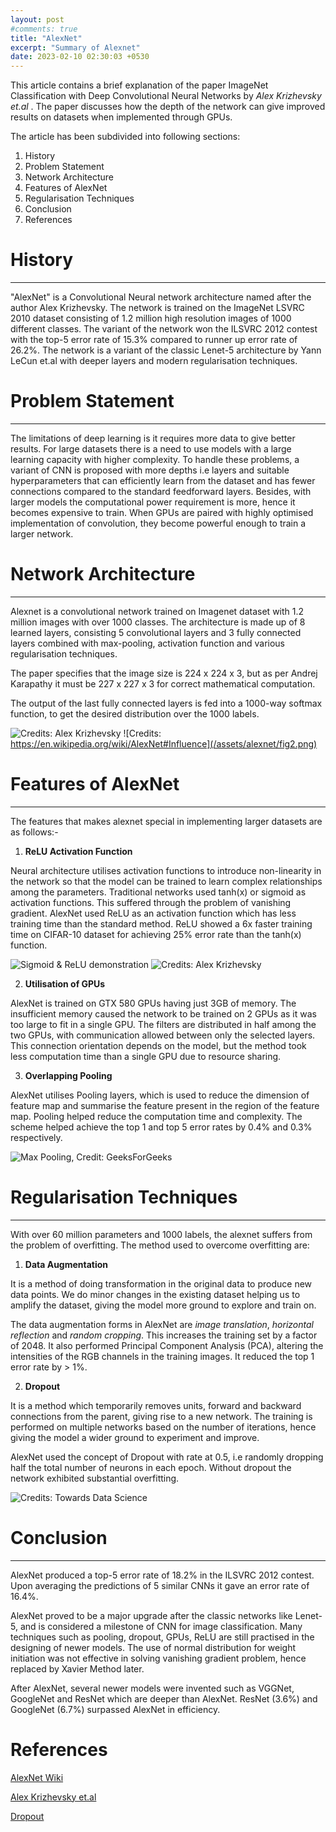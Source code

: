 ```yaml
---
layout: post
#comments: true
title: "AlexNet"
excerpt: "Summary of Alexnet"
date: 2023-02-10 02:30:03 +0530
---
```

This article contains a brief explanation of the paper ImageNet Classification with Deep Convolutional Neural Networks by *Alex Krizhevsky et.al* . The paper discusses how the depth of the network can give improved results on datasets when implemented through GPUs.

The article has been subdivided into following sections:

1. History
2. Problem Statement
3. Network Architecture
4. Features of AlexNet
5. Regularisation Techniques
6. Conclusion
7. References

# History
----

"AlexNet" is a Convolutional Neural network architecture named after the author Alex Krizhevsky. The network is trained on the ImageNet LSVRC 2010 dataset consisting of 1.2 million high resolution images of 1000 different classes. The variant of the network won the ILSVRC 2012 contest with the top-5 error rate of 15.3% compared to runner up error rate of 26.2%. The network is a variant of the classic Lenet-5 architecture by Yann LeCun et.al with deeper layers and modern regularisation techniques.

# Problem Statement
-----

The limitations of deep learning is it requires more data to give better results. For large datasets there is a need to use models with a large learning capacity with higher complexity. To handle these problems, a variant of CNN is proposed with more depths i.e layers and suitable hyperparameters that can efficiently learn from the dataset and has fewer connections compared to the standard feedforward layers. Besides, with larger models the computational power requirement is more, hence it becomes expensive to train. When GPUs are paired with highly optimised implementation of convolution, they become powerful enough to train a larger network.

# Network Architecture 
------

Alexnet is a convolutional network trained on Imagenet dataset with 1.2 million images with over 1000 classes. The architecture is made up of 8 learned layers, consisting 5 convolutional layers and 3 fully connected layers combined with max-pooling, activation function and various regularisation techniques.

The paper specifies that the image size is 224 x 224 x 3, but as per Andrej Karapathy it must be 227 x 227 x 3 for correct mathematical computation. 

The output of the last fully connected layers is fed into a 1000-way softmax function, to get the desired distribution over the 1000 labels.

![Credits: Alex Krizhevsky](/assets/alexnet/fig1.png)
![Credits: https://en.wikipedia.org/wiki/AlexNet#Influence](/assets/alexnet/fig2.png)

# Features of AlexNet
-------

The features that makes alexnet special in implementing larger datasets are as follows:-

1. **ReLU Activation Function**

Neural architecture utilises activation functions to introduce non-linearity in the network so that the model can be trained to learn complex relationships among the parameters. Traditional networks used tanh(x) or sigmoid as activation functions. This suffered through the problem of vanishing gradient. AlexNet used ReLU as an activation function which has less training time than the standard method. ReLU showed a 6x faster training time on CIFAR-10 dataset for achieving 25% error rate than the tanh(x) function.

![Sigmoid & ReLU demonstration](/assets/alexnet/fig3.png)
![Credits: Alex Krizhevsky](/assets/alexnet/fig4.png)

2. **Utilisation of GPUs**

AlexNet is trained on GTX 580 GPUs having just 3GB of memory. The insufficient memory caused the network to be trained on 2 GPUs as it was too large to fit in a single GPU. The filters are distributed in half among the two GPUs, with communication allowed between only the selected layers. This connection orientation depends on the model, but the method took less computation time than a single GPU due to resource sharing.

3. **Overlapping Pooling**

AlexNet utilises Pooling layers, which is used to reduce the dimension of feature map and summarise the feature present in the region of the feature map. Pooling helped reduce the computation time and complexity. The scheme helped achieve the top 1 and top 5 error rates by 0.4% and 0.3% respectively.

![Max Pooling, Credit: GeeksForGeeks](/assets/alexnet/fig5.png)


# Regularisation Techniques
--------

With over 60 million parameters and 1000 labels, the alexnet suffers from the problem of overfitting. The method used to overcome overfitting are:

1. **Data Augmentation**

It is a method of doing transformation in the original data to produce new data points. We do minor changes in the existing dataset helping us to amplify the dataset, giving the model more ground to explore and train on.

The data augmentation forms in AlexNet are *image translation*, *horizontal reflection* and *random cropping*. This increases the training set by a factor of 2048. It also performed Principal Component Analysis (PCA), altering the intensities of the RGB channels in the training images. It reduced the top 1 error rate by > 1%.

2. **Dropout**

It is a method which temporarily removes units, forward and backward connections from the parent, giving rise to a new network. The training is performed on multiple networks based on the number of iterations, hence giving the model a wider ground to experiment and improve.

AlexNet used the concept of Dropout with rate at 0.5, i.e randomly dropping half the total number of neurons in each epoch. Without dropout the network exhibited substantial overfitting.

![Credits: Towards Data Science](/assets/alexnet/fig6.png)

# Conclusion
---------

AlexNet produced a top-5 error rate of 18.2% in the ILSVRC 2012 contest. Upon averaging the predictions of 5 similar CNNs it gave an error rate of 16.4%.

AlexNet proved to be a major upgrade after the classic networks like Lenet-5, and is considered a milestone of CNN for image classification. Many techniques such as pooling, dropout, GPUs, ReLU are still practised in the designing of newer models.
The use of normal distribution for weight initiation was not effective in solving vanishing gradient problem, hence replaced by Xavier Method later.

After AlexNet, several newer models were invented such as VGGNet, GoogleNet and ResNet which are deeper than AlexNet. ResNet (3.6%) and GoogleNet (6.7%) surpassed AlexNet in efficiency.

# References

[AlexNet Wiki](https://en.wikipedia.org/wiki/AlexNet)

[Alex Krizhevsky et.al](https://medium.com/r/?url=https%3A%2F%2Fpapers.nips.cc%2Fpaper%2F2012%2Fhash%2Fc399862d3b9d6b76c8436e924a68c45b-Abstract.html)

[Dropout](https://medium.com/@nikhil__xb/dropout-be686db529ec)


